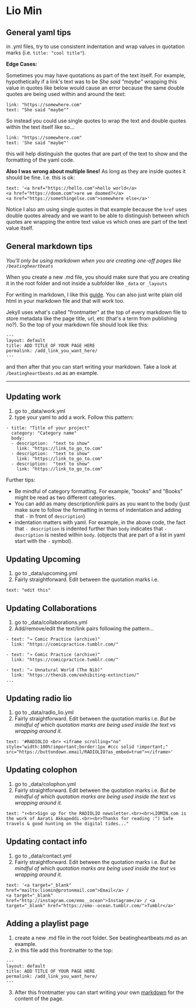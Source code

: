 # Lio Min

## General yaml tips
in .yml files, try to use consistent indentation and wrap values in quotation marks (i.e. `title: "cool title"`). 

**Edge Cases:**

Sometimes you may have quotations as part of the text itself. For example, hypothetically if a link's text was to be _She said "maybe"_ wrapping this value in quotes like below would cause an error because the same double quotes are being used within and around the text:

```
link: "https://somewhere.com"
text: "She said "maybe""
```

So instead you could use single quotes to wrap the text and double quotes within the text itself like so...

```
link: "https://somewhere.com"
text: 'She said "maybe"'
```
this will help distinguish the quotes that are part of the text to show and the formatting of the yaml code.

**Also I was wrong about multiple lines!** As long as they are inside quotes it should be fine. I.e. this is ok:

```
text: '<a href="https://hello.com">hello world</a>
<a href="https://doom.com">are we doomed?</a>
<a href="https://somethingelse.com">somewhere else</a>'
```
Notice I also am using single quotes in that example because the `href` uses double quotes already and we want to be able to distinguish between which quotes are wrapping the entire text value vs which ones are part of the text value itself.

## General markdown tips

_You'll only be using markdown when you are creating one-off pages like `/beatingheartbeats`_

When you create a new .md file, you should make sure that you are creating it in the root folder and not inside a subfolder like `_data` or `_layouts` 

For writing in markdown, I like this [guide](https://www.markdownguide.org/cheat-sheet/).
You can also just write plain old html in your markdown file and that will work too. 

Jekyll uses what's called "frontmatter" at the top of every markdown file to store metadata like the page title, url, etc (that's a term from publishing no?). So the top of your markdown file should look like this:
```
---
layout: default
title: ADD TITLE OF YOUR PAGE HERE
permalink: /add_link_you_want_here/
---
```

and then after that you can start writing your markdown. Take a look at `/beatingheartbeats.md` as an example. 



----------------------------------------------------------------------
## Updating work

1. go to _data/work.yml
2. type your yaml to add a work. Follow this pattern:

```
- title: "Title of your project"
  category: "Category name"
  body: 
  - description:  "text to show" 
    link: "https://link_to_go_to.com"
  - description:  "text to show" 
    link: "https://link_to_go_to.com"
  - description:  "text to show" 
    link: "https://link_to_go_to.com"

```
Further tips:
- Be mindful of category formatting. For example, "books" and "Books" might be read as two different categories.
- You can add as many description/link pairs as you want to the body (just make sure to follow the formatting in terms of indentation and adding that `-` in front of `description`)
- indentation matters with yaml. For example, in the above code, the fact that `- description` is indented further than `body` indicates that `- description` is nested within `body`. (objects that are part of a list in yaml start with the `-` symbol).

## Updating Upcoming

1. go to _data/upcoming.yml
2. Fairly straightforward. Edit between the quotation marks i.e.
```
text: "edit this"
```

## Updating Collaborations

1. go to _data/collaborations.yml
2. Add/remove/edit the text/link pairs following the pattern...
```
- text: "→ Comic Practice (archive)"
  link: "https://comicpractice.tumblr.com/"

- text: "→ Comic Practice (archive)"
  link: "https://comicpractice.tumblr.com/"
  
- text: "→ Unnatural World (The Nib)"
  link: "https://thenib.com/exhibiting-extinction/"
...
```

## Updating radio lio

1. go to _data/radio_lio.yml
2. Fairly straightforward. Edit between the quotation marks i.e. _But be mindful of which quotation marks are being used inside the text vs wrapping around it._

```
text: '#RADIOLIO <br> <iframe scrolling="no" style="width:100%!important;border:1px #ccc solid !important;" src="https://buttondown.email/RADIOLIO?as_embed=true"></iframe>'
```

## Updating colophon

1. go to _data/colophon.yml
2. Fairly straightforward. Edit between the quotation marks i.e. _But be mindful of which quotation marks are being used inside the text vs wrapping around it._

```
text: "⬆️<br>Sign up for the RADIOLIO newsletter.<br><br>LIOMIN.com is the work of Aarati Akkapeddi.<br><br>Thanks for reading :^) Safe travels & good hunting on the digital tides..."
```

## Updating contact info

1. go to _data/contact.yml
2. Fairly straightforward. Edit between the quotation marks i.e. _But be mindful of which quotation marks are being used inside the text vs wrapping around it._

```
text: '<a target="_blank" href="mailto:liomin@protonmail.com">Email</a> / 
<a target="_blank" href="http://instagram.com/emo__ocean">Instagram</a> / <a target="_blank" href="https://emo--ocean.tumblr.com/">Tumblr</a>'
```

## Adding a playlist page

1. create a new .md file in the root folder. See beatingheartbeats.md as an example.
2. in this file add this frontmatter to the top:
```
---
layout: default
title: ADD TITLE OF YOUR PAGE HERE
permalink: /add_link_you_want_here/
---
```
3. After this frontmatter you can start writing your own [markdown]("https://www.markdownguide.org/cheat-sheet/") for the content of the page.


